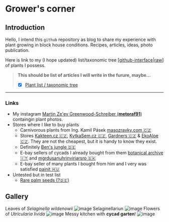 # Grower's corner
## Introduction
Hello, I intend this `github` repository as blog to share my experience with plant growing in block house conditions.
Recipes, articles, ideas, photo publication.

Here is link  to my (I hope updated) list/taxonomic tree 
[[github-interface](https://github.com/grunwmar/biology-plants/blob/main/data/plants.yaml)|[raw](https://raw.githubusercontent.com/grunwmar/biology-plants/refs/heads/main/data/plants.yaml)] of plants I possess.


> **This should be list of articles I will write in the furure, maybe...**
> * [x] [Plant list / taxonomic tree](https://github.com/grunwmar/biology-plants/blob/main/data/plants.yaml)  

---
### Links
* My instagram [Martin Ze'ev Greenwood-Schreiber (**metoraf91**)](https://www.instagram.com/metoraf91/) containgin plant photos.
* Stores where I like to buy plants
    * Carnivorous plants from Ing. Kamil Pásek [masozravky.com 🇨🇿](http://masozravky.com)
    * Stores [Kakteen.cz 🇨🇿](https://www.kakteen.cz/), [KytkaSem.cz 🇨🇿](https://www.kytkasem.cz/), [Gardners 🇨🇿](https://www.gardners-eshop.cz/) & [EkoAloe 🇨🇿](https://www.ekoaloe.cz/). They are not the cheapest, but it is handy to know they exist.
    * Definitely [Ben's jungle 🇩🇪](https://bens-jungle.com/) 
    * E-bay sellers of cycads I already bought from them [botanical archive 🇮🇹](https://www.ebay.com/str/botanicalarchive) and [mgrdusanuhrinviriarsro 🇸🇰](https://www.ebay.com/usr/mgrdusanuhrinviriarsro)
    * E-bay seller of many plants I bought from him and I very was satisfied [painit 🇭🇺](https://www.ebay.com/usr/painit)
* Untested but in test list
  * [Rare palm seeds (?🇩🇪)](https://www.rarepalmseeds.com/)

## Gallery
Leaves of *Selaginella wildenowii*
![image](https://raw.githubusercontent.com/grunwmar/biology-plants/refs/heads/main/data/pics/selaginellawildenowii.webp)
Selaginellariun
![image](https://raw.githubusercontent.com/grunwmar/biology-plants/refs/heads/main/data/pics/selaginellarium.jpg)
Flowers of *Utricularia livida*
![image](https://raw.githubusercontent.com/grunwmar/biology-plants/refs/heads/main/data/pics/utricularualivida.webp)
Messy kitchen with **cycad garten**!
![image](https://raw.githubusercontent.com/grunwmar/biology-plants/refs/heads/main/data/pics/messykitchen.jpg)
